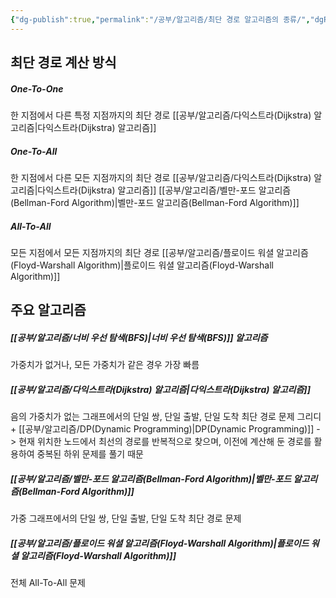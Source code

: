 ```yaml
---
{"dg-publish":true,"permalink":"/공부/알고리즘/최단 경로 알고리즘의 종류/","dgPassFrontmatter":true}
---
```


## 최단 경로 계산 방식
##### One-To-One
한 지점에서 다른 특정 지점까지의 최단 경로
[[공부/알고리즘/다익스트라(Dijkstra) 알고리즘\|다익스트라(Dijkstra) 알고리즘]]
##### One-To-All
한 지점에서 다른 모든 지점까지의 최단 경로
[[공부/알고리즘/다익스트라(Dijkstra) 알고리즘\|다익스트라(Dijkstra) 알고리즘]]
[[공부/알고리즘/벨만-포드 알고리즘(Bellman-Ford Algorithm)\|벨만-포드 알고리즘(Bellman-Ford Algorithm)]]
##### All-To-All
모든 지점에서 모든 지점까지의 최단 경로
[[공부/알고리즘/플로이드 워셜 알고리즘(Floyd-Warshall Algorithm)\|플로이드 워셜 알고리즘(Floyd-Warshall Algorithm)]]

## 주요 알고리즘
##### [[공부/알고리즘/너비 우선 탐색(BFS)\|너비 우선 탐색(BFS)]] 알고리즘
가중치가 없거나, 모든 가중치가 같은 경우 가장 빠름

##### [[공부/알고리즘/다익스트라(Dijkstra) 알고리즘\|다익스트라(Dijkstra) 알고리즘]]
음의 가중치가 없는 그래프에서의 단일 쌍, 단일 출발, 단일 도착 최단 경로 문제
그리디 + [[공부/알고리즘/DP(Dynamic Programming)\|DP(Dynamic Programming)]]
-> 현재 위치한 노드에서 최선의 경로를 반복적으로 찾으며, 이전에 계산해 둔 경로를 활용하여 중복된 하위 문제를 풀기 때문
##### [[공부/알고리즘/벨만-포드 알고리즘(Bellman-Ford Algorithm)\|벨만-포드 알고리즘(Bellman-Ford Algorithm)]]
가중 그래프에서의 단일 쌍, 단일 출발, 단일 도착 최단 경로 문제

##### [[공부/알고리즘/플로이드 워셜 알고리즘(Floyd-Warshall Algorithm)\|플로이드 워셜 알고리즘(Floyd-Warshall Algorithm)]]
전체 All-To-All 문제